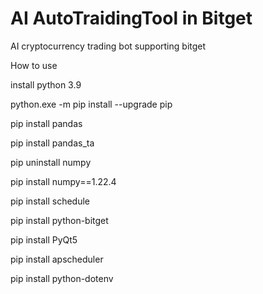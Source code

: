 # AI AutoTraidingTool in Bitget
AI cryptocurrency trading bot supporting bitget 

How to use

 install python 3.9
 
 python.exe -m pip install --upgrade pip
 
 pip install pandas
 
 pip install pandas_ta
 
 pip uninstall numpy
 
 pip install numpy==1.22.4
 
 pip install schedule
 
 pip install python-bitget
 
 pip install PyQt5
 
 pip install apscheduler
 
 pip install python-dotenv
